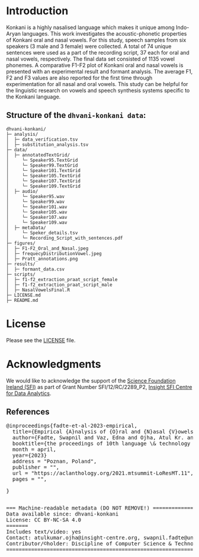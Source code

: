 # Introduction
Konkani is a highly nasalised language which makes it unique among Indo-Aryan languages. This work investigates the acoustic-phonetic properties of Konkani oral and nasal vowels. For this study, speech samples from six speakers (3 male and 3 female) were collected. A total of 74 unique sentences were used as a part of the recording script, 37 each for oral and nasal vowels, respectively. The final data set consisted of 1135 vowel phonemes. A comparative F1-F2 plot of Konkani oral and nasal vowels is presented with an experimental result and formant analysis. The average F1, F2 and F3 values are also reported for the first time through experimentation for all nasal and oral vowels. This study can be helpful for the linguistic research on vowels and speech synthesis systems specific to the Konkani language.

## Structure of the `dhvani-konkani data`:
```
dhvani-konkani/
├─ analysis/
│  ├─ data_verification.tsv
│  ├─ substitution_analysis.tsv
├─ data/
│  ├─ annotatedTextGrid/
│     └─ Speaker95.TextGrid
│     └─ Speaker99.TextGrid
│     └─ Speaker101.TextGrid
│     └─ Speaker105.TextGrid
│     └─ Speaker107.TextGrid
│     └─ Speaker109.TextGrid
│  ├─ audio/
│     └─ Speaker95.wav
│     └─ Speaker99.wav
│     └─ Speaker101.wav
│     └─ Speaker105.wav
│     └─ Speaker107.wav
│     └─ Speaker109.wav
│  ├─ metaData/
│     └─ Speker_details.tsv
│     └─ Recording_Script_with_sentences.pdf
├─ figures/
│  ├─ F1-F2_Oral_and_Nasal.jpeg
│  ├─ frequecyDistributionVowel.jpeg
│  ├─ Pratt_annotations.png
├─ results/
│  ├─ formant_data.csv
├─ scripts/
│  ├─ f1-f2_extraction_praat_script_female
│  ├─ f1-f2_extraction_praat_script_male
│  ├─ NasalVowelsFinal.R
├─ LICENSE.md
├─ README.md
```
# License
Please see the [LICENSE](https://github.com/shashwatup9k/dhvani-konkani/blob/main/LICENSE) file.

# Acknowledgments
We would like to acknowledge the support of the [Science Foundation Ireland (SFI)](https://www.sfi.ie/) as part of Grant Number SFI/12/RC/2289_P2, [Insight SFI Centre for Data Analytics](https://www.insight-centre.org/).

## References
<pre>
@inproceedings{fadte-et-al-2023-empirical,
  title={Empirical {A}nalysis of {O}ral and {N}asal {V}owels of {K}onkani},
  author={Fadte, Swapnil and Vaz, Edna and Ojha, Atul Kr. and Karmali, Ramdas and Pawar, Jyoti D.},
  booktitle={the proceedings of 10th language \& technology conference: human language technologies as a challenge for computer science and linguistics},
  month = april,
  year={2023}
  address = "Poznan, Poland",
  publisher = "",
  url = "https://aclanthology.org/2021.mtsummit-LoResMT.11",
  pages = "",

}

</pre>

<pre>
=== Machine-readable metadata (DO NOT REMOVE!) =====================================================
Data available since: dhvani-konkani
License: CC BY-NC-SA 4.0
=======
Includes text/video: yes
Contact: atulkumar.ojha@insight-centre.org, swapnil.fadte@unigoa.ac.in
Contributor/&copy;holder: Discipline of Computer Science & Technology, Goa Business School, Goa University, Insight SFI Research Centre for Data Analytics, Data Science Institute, University of Galway, Govt. College of Arts Science and Commerce Quepem, Goa
=======================================================================================================
</pre>

